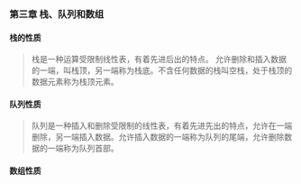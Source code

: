 <!--
 * @Author: zhangkangbin
 * @Date: 2022-11-06 11:41:46
 * @LastEditors: zhangkangbin
 * @LastEditTime: 2022-11-11 11:47:28
 * @FilePath: \C_Study\2outline\concept.md
 * @Description: 
-->


### 第三章 栈、队列和数组

#### 栈的性质
>栈是一种运算受限制线性表，有着先进后出的特点。
允许删除和插入数据的一端，叫栈顶，另一端称为栈底。不含任何数据的栈叫空栈，处于栈顶的数据元素称为栈顶元素。

#### 队列性质

>队列是一种插入和删除受限制的线性表，有着先进先出的特点，允许在一端删除，另一端插入数据。允许插入数据的一端称为队列的尾端，允许删除数据的一端称为队列首部。


#### 数组性质